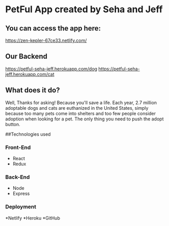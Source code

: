 # PetFul App created by Seha and Jeff

## You can access the app here:
https://zen-kepler-67ce33.netlify.com/
## Our Backend 
https://petful-seha-jeff.herokuapp.com/dog
https://petful-seha-jeff.herokuapp.com/cat
## What does it do?
Well, Thanks for asking! Because you'll save a life. Each year, 2.7 million adoptable dogs and cats are euthanized in the United States, simply because too many pets come into shelters and too few people consider adoption when looking for a pet. The only thing you need to push the adopt button. 

##Technologies used
### Front-End
* React
* Redux

### Back-End
* Node
* Express
### Deployment
*Netlify
*Heroku
*GitHub
